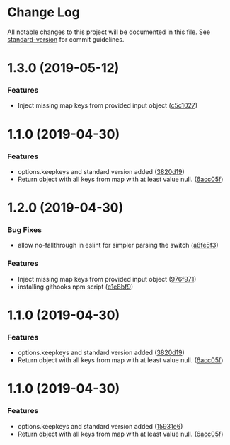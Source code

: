 # Change Log

All notable changes to this project will be documented in this file. See [standard-version](https://github.com/conventional-changelog/standard-version) for commit guidelines.

# 1.3.0 (2019-05-12)


### Features

* Inject missing map keys from provided input object ([c5c1027](https://github.com/johndcarmichael/object-reduce-by-map/commit/c5c1027))



# 1.1.0 (2019-04-30)


### Features

* options.keepkeys and standard version added ([3820d19](https://github.com/johndcarmichael/object-reduce-by-map/commit/3820d19))
* Return object with all keys from map with at least value null. ([6acc05f](https://github.com/johndcarmichael/object-reduce-by-map/commit/6acc05f))



# 1.2.0 (2019-04-30)


### Bug Fixes

* allow  no-fallthrough in eslint for simpler parsing the switch ([a8fe5f3](https://github.com/johndcarmichael/object-reduce-by-map/commit/a8fe5f3))


### Features

* Inject missing map keys from provided input object ([976f971](https://github.com/johndcarmichael/object-reduce-by-map/commit/976f971))
* installing githooks npm script ([e1e8bf9](https://github.com/johndcarmichael/object-reduce-by-map/commit/e1e8bf9))



# 1.1.0 (2019-04-30)


### Features

* options.keepkeys and standard version added ([3820d19](https://github.com/johndcarmichael/object-reduce-by-map/commit/3820d19))
* Return object with all keys from map with at least value null. ([6acc05f](https://github.com/johndcarmichael/object-reduce-by-map/commit/6acc05f))



# 1.1.0 (2019-04-30)


### Features

* options.keepkeys and standard version added ([15931e6](https://github.com/johndcarmichael/object-reduce-by-map/commit/15931e6))
* Return object with all keys from map with at least value null. ([6acc05f](https://github.com/johndcarmichael/object-reduce-by-map/commit/6acc05f))
